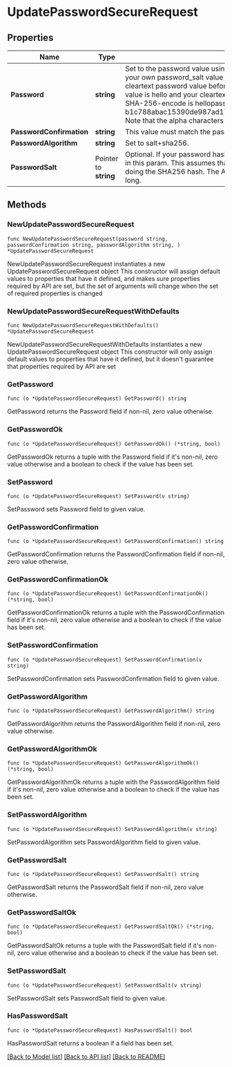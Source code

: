 # UpdatePasswordSecureRequest

## Properties

Name | Type | Description | Notes
------------ | ------------- | ------------- | -------------
**Password** | **string** | Set to the password value using a SHA-256-encoded value. If you are including your own password_salt value in your request, prepend the salt value to the cleartext password value before SHA-256-encoding it. For example, if your salt value is hello and your cleartext password value is password, the value you need to SHA-256-encode is hellopassword. The resulting encoded value would be b1c788abac15390de987ad17b65ac73c9b475d428a51f245c645a442fddd078b. Note that the alpha characters in this has must all be lower case. | 
**PasswordConfirmation** | **string** | This value must match the password value. | 
**PasswordAlgorithm** | **string** | Set to salt+sha256. | 
**PasswordSalt** | Pointer to **string** | Optional. If your password hash has been salted then you can provide the salt used in this param. This assumes that the salt was prepended to the password before doing the SHA256 hash. The API supports a salt value that is up to 40 characters long. | [optional] 

## Methods

### NewUpdatePasswordSecureRequest

`func NewUpdatePasswordSecureRequest(password string, passwordConfirmation string, passwordAlgorithm string, ) *UpdatePasswordSecureRequest`

NewUpdatePasswordSecureRequest instantiates a new UpdatePasswordSecureRequest object
This constructor will assign default values to properties that have it defined,
and makes sure properties required by API are set, but the set of arguments
will change when the set of required properties is changed

### NewUpdatePasswordSecureRequestWithDefaults

`func NewUpdatePasswordSecureRequestWithDefaults() *UpdatePasswordSecureRequest`

NewUpdatePasswordSecureRequestWithDefaults instantiates a new UpdatePasswordSecureRequest object
This constructor will only assign default values to properties that have it defined,
but it doesn't guarantee that properties required by API are set

### GetPassword

`func (o *UpdatePasswordSecureRequest) GetPassword() string`

GetPassword returns the Password field if non-nil, zero value otherwise.

### GetPasswordOk

`func (o *UpdatePasswordSecureRequest) GetPasswordOk() (*string, bool)`

GetPasswordOk returns a tuple with the Password field if it's non-nil, zero value otherwise
and a boolean to check if the value has been set.

### SetPassword

`func (o *UpdatePasswordSecureRequest) SetPassword(v string)`

SetPassword sets Password field to given value.


### GetPasswordConfirmation

`func (o *UpdatePasswordSecureRequest) GetPasswordConfirmation() string`

GetPasswordConfirmation returns the PasswordConfirmation field if non-nil, zero value otherwise.

### GetPasswordConfirmationOk

`func (o *UpdatePasswordSecureRequest) GetPasswordConfirmationOk() (*string, bool)`

GetPasswordConfirmationOk returns a tuple with the PasswordConfirmation field if it's non-nil, zero value otherwise
and a boolean to check if the value has been set.

### SetPasswordConfirmation

`func (o *UpdatePasswordSecureRequest) SetPasswordConfirmation(v string)`

SetPasswordConfirmation sets PasswordConfirmation field to given value.


### GetPasswordAlgorithm

`func (o *UpdatePasswordSecureRequest) GetPasswordAlgorithm() string`

GetPasswordAlgorithm returns the PasswordAlgorithm field if non-nil, zero value otherwise.

### GetPasswordAlgorithmOk

`func (o *UpdatePasswordSecureRequest) GetPasswordAlgorithmOk() (*string, bool)`

GetPasswordAlgorithmOk returns a tuple with the PasswordAlgorithm field if it's non-nil, zero value otherwise
and a boolean to check if the value has been set.

### SetPasswordAlgorithm

`func (o *UpdatePasswordSecureRequest) SetPasswordAlgorithm(v string)`

SetPasswordAlgorithm sets PasswordAlgorithm field to given value.


### GetPasswordSalt

`func (o *UpdatePasswordSecureRequest) GetPasswordSalt() string`

GetPasswordSalt returns the PasswordSalt field if non-nil, zero value otherwise.

### GetPasswordSaltOk

`func (o *UpdatePasswordSecureRequest) GetPasswordSaltOk() (*string, bool)`

GetPasswordSaltOk returns a tuple with the PasswordSalt field if it's non-nil, zero value otherwise
and a boolean to check if the value has been set.

### SetPasswordSalt

`func (o *UpdatePasswordSecureRequest) SetPasswordSalt(v string)`

SetPasswordSalt sets PasswordSalt field to given value.

### HasPasswordSalt

`func (o *UpdatePasswordSecureRequest) HasPasswordSalt() bool`

HasPasswordSalt returns a boolean if a field has been set.


[[Back to Model list]](../README.md#documentation-for-models) [[Back to API list]](../README.md#documentation-for-api-endpoints) [[Back to README]](../README.md)


